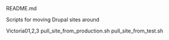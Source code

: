 README.md

Scripts for moving Drupal sites around

Victoria01,2,3
  pull_site_from_production.sh
  pull_site_from_test.sh



